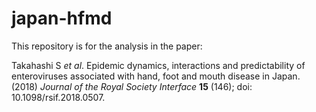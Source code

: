 # japan-hfmd
This repository is for the analysis in the paper:

Takahashi S *et al*. Epidemic dynamics, interactions and predictability of enteroviruses associated with hand, foot and mouth disease in Japan. (2018) *Journal of the Royal Society Interface* **15** (146); doi: 10.1098/rsif.2018.0507.

